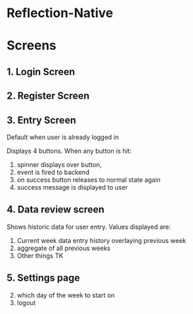 # Reflection-Native



# Screens
## 1. Login Screen
## 2. Register Screen

## 3. Entry Screen
Default when user is already logged in

Displays 4 buttons. When any button is hit:

1. spinner displays over button,
2. event is fired to backend
3. on success button releases to normal state again
4. success message is displayed to user

## 4. Data review screen

Shows historic data for user entry. Values displayed are:

1. Current week data entry history overlaying previous week
2. aggregate of all previous weeks
3. Other things TK


## 5. Settings page

2. which day of the week to start on
1. logout